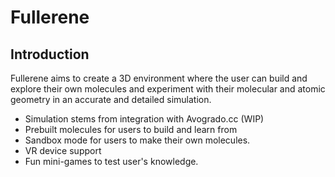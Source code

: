 # Fullerene

## Introduction
 
Fullerene aims to create a 3D environment where the user can build and explore their own molecules and experiment with their molecular and atomic geometry in an accurate and detailed simulation.

* Simulation stems from integration with Avogrado.cc (WIP)
* Prebuilt molecules for users to build and learn from
* Sandbox mode for users to make their own molecules.
* VR device support
* Fun mini-games to test user's knowledge.
